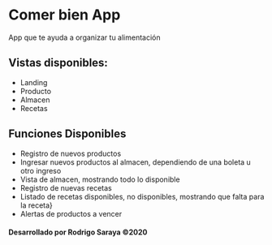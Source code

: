 # Comer bien App

App que te ayuda a organizar tu alimentación

## Vistas disponibles:

- Landing
- Producto
- Almacen
- Recetas

## Funciones Disponibles

- Registro de nuevos productos
- Ingresar nuevos productos al almacen, dependiendo de una boleta u otro ingreso
- Vista de almacen, mostrando todo lo disponible
- Registro de nuevas recetas
- Listado de recetas disponibles, no disponibles, mostrando que falta para la receta}
- Alertas de productos a vencer

#### Desarrollado por Rodrigo Saraya ©2020